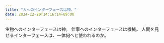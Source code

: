 ```yaml
---
title: "人へのインターフェースは神。"
date: 2024-12-20T14:16:14+09:00
---
```

生物へのインターフェースは神。
仕事へのインターフェースは機械。
人間を見せるインターフェースは、一体何へと使われるのか。

